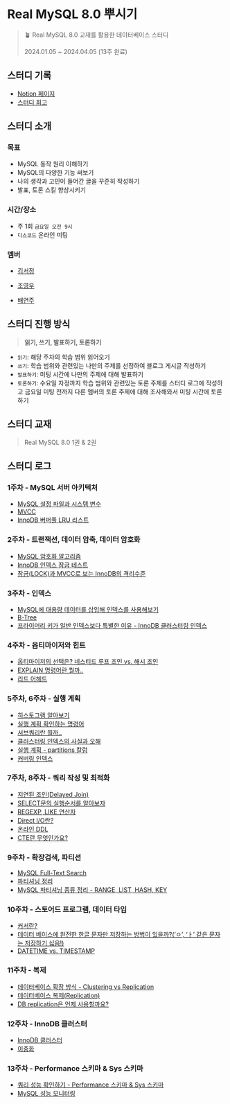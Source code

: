 # Real MySQL 8.0 뿌시기

> 🪴 Real MySQL 8.0 교재를 활용한 데이터베이스 스터디
> 
> 2024.01.05 ~ 2024.04.05 (13주 완료)

## 스터디 기록
- [Notion 페이지](https://lacy-pirate-0e4.notion.site/Real-MySQL-4c68877d2ded42918bb8f6d0d684a0de?pvs=4)
- [스터디 회고](https://lacy-pirate-0e4.notion.site/c9f1fa0e2313412d85b59180a84a79a5)

## 스터디 소개

### 목표

- MySQL 동작 원리 이해하기
- MySQL의 다양한 기능 써보기
- 나의 생각과 고민이 들어간 글을 꾸준히 작성하기
- 발표, 토론 스킬 향상시키기

### 시간/장소

- 주 1회 `금요일 오전 9시`
- `디스코드` 온라인 미팅

### 멤버
- [김서정](https://github.com/kimsj-git)

- [조영우](https://github.com/choyoungwoo9)

- [배연주](https://github.com/kiteB)

## 스터디 진행 방식

> **읽기, 쓰기, 발표하기, 토론하기**
> 
- `읽기`: 해당 주차의 학습 범위 읽어오기
- `쓰기`: 학습 범위와 관련있는 나만의 주제를 선정하여 블로그 게시글 작성하기
- `발표하기`: 미팅 시간에 나만의 주제에 대해 발표하기
- `토론하기`: 수요일 자정까지 학습 범위와 관련있는 토론 주제를 스터디 로그에 작성하고 금요일 미팅 전까지 다른 멤버의 토론 주제에 대해 조사해와서 미팅 시간에 토론하기

## 스터디 교재

> Real MySQL 8.0 1권 & 2권
> 


## 스터디 로그

### 1주차 - MySQL 서버 아키텍처
- [MySQL 설정 파일과 시스템 변수](https://babyshark.tistory.com/20)
- [MVCC](https://coji.tistory.com/148)
- [InnoDB 버퍼풀 LRU 리스트](https://duddn.tistory.com/18)

### 2주차 - 트랜잭션, 데이터 압축, 데이터 암호화
- [MySQL 암호화 알고리즘](https://coji.tistory.com/149)
- [InnoDB 인덱스 잠금 테스트](https://babyshark.tistory.com/21)
- [잠금(LOCK)과 MVCC로 보는 InnoDB의 격리수준](https://duddn.tistory.com/19)

### 3주차 - 인덱스
- [MySQL에 대용량 데이터를 삽입해 인덱스를 사용해보기](https://duddn.tistory.com/20)
- [B-Tree](https://coji.tistory.com/150)
- [프라이머리 키가 일반 인덱스보다 특별한 이유 - InnoDB 클러스터링 인덱스](https://babyshark.tistory.com/22)

### 4주차 - 옵티마이저와 힌트
- [옵티마이저의 선택은? 네스티드 루프 조인 vs. 해시 조인](https://babyshark.tistory.com/25)
- [EXPLAIN 명령어란 뭘까..](https://duddn.tistory.com/21)
- [리드 어헤드](https://coji.tistory.com/151)

### 5주차, 6주차 - 실행 계획
- [히스토그램 알아보기](https://coji.tistory.com/154)
- [실행 계획 확인하는 명령어](https://babyshark.tistory.com/27)
- [서브쿼리란 뭘까..](https://duddn.tistory.com/22)
- [클러스터링 인덱스의 사실과 오해](https://duddn.tistory.com/23)
- [실행 계획 - partitions 칼럼](https://coji.tistory.com/155)
- [커버링 인덱스](https://babyshark.tistory.com/28)

### 7주차, 8주차 - 쿼리 작성 및 최적화
- [지연된 조인(Delayed Join)](https://babyshark.tistory.com/29)
- [SELECT문의 실행순서를 알아보자](https://duddn.tistory.com/24)
- [REGEXP, LIKE 연산자](https://coji.tistory.com/156)
- [Direct I/O란?](https://coji.tistory.com/157#article-4--ref)
- [온라인 DDL](https://babyshark.tistory.com/30)
- [CTE란 무엇인가요?](https://duddn.tistory.com/25)

### 9주차 - 확장검색, 파티션
- [MySQL Full-Text Search](https://duddn.tistory.com/26)
- [파티셔닝 정리](https://coji.tistory.com/159)
- [MySQL 파티셔닝 종류 정리 - RANGE, LIST, HASH, KEY](https://babyshark.tistory.com/31)

### 10주차 - 스토어드 프로그램, 데이터 타입
- [커서란?](https://coji.tistory.com/162)
- [데이터 베이스에 완전한 한글 문자만 저장하는 방법이 있을까?(’ㅇ’, ‘ㅏ’ 같은 문자는 저장하기 싫음!)](https://duddn.tistory.com/27)
- [DATETIME vs. TIMESTAMP](https://babyshark.tistory.com/32)

### 11주차 - 복제
- [데이터베이스 확장 방식 - Clustering vs Replication](https://coji.tistory.com/165)
- [데이터베이스 복제(Replication)](https://babyshark.tistory.com/33)
- [DB replication은 언제 사용할까요?](https://duddn.tistory.com/29)

### 12주차 - InnoDB 클러스터
- [InnoDB 클러스터](https://babyshark.tistory.com/34)
- [이중화](https://duddn.tistory.com/31)

### 13주차 - Performance 스키마 & Sys 스키마
- [쿼리 성능 확인하기 - Performance 스키마 & Sys 스키마](https://babyshark.tistory.com/35)
- [MySQL 성능 모니터링](https://coji.tistory.com/166)
